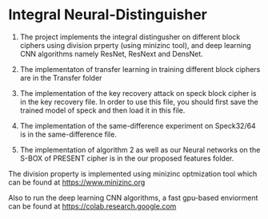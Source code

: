 # Integral Neural-Distinguisher

1. The project implements the integral distingusher on different block ciphers using division prperty (using minizinc tool), and deep learning CNN algorithms namely ResNet, ResNext and DensNet. 

2. The implementaton of transfer learning in training different block ciphers are in the Transfer folder

3. The implementation of the key recovery attack on speck block cipher is in the key recovery file. In order to use this file, you should first save the trained model of speck and then load it in this file.

4. The implementation of the same-difference experiment on Speck32/64 is in the same-difference file.
5. The implementation of algorithm 2 as well as our Neural networks on the S-BOX of PRESENT cipher is in the our proposed features folder.


The division property is implemented using minizinc optmization tool which can be found at https://www.minizinc.org

Also to run the deep learning CNN algorithms,  a fast gpu-based enviorment can be found at https://colab.research.google.com
